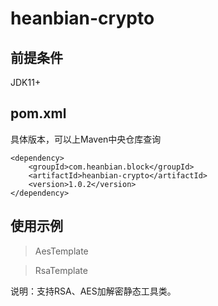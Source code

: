 # heanbian-crypto

## 前提条件

JDK11+

## pom.xml

具体版本，可以上Maven中央仓库查询

```
<dependency>
	<groupId>com.heanbian.block</groupId>
	<artifactId>heanbian-crypto</artifactId>
	<version>1.0.2</version>
</dependency>
```

## 使用示例


> AesTemplate

> RsaTemplate


说明：支持RSA、AES加解密静态工具类。